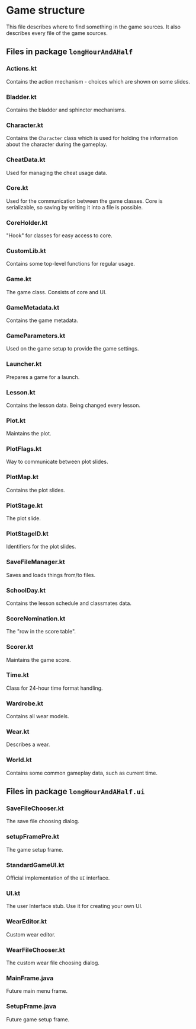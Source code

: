 # Game structure
This file describes where to find something in the game sources. 
It also describes every file of the game sources.

## Files in package `longHourAndAHalf`
### Actions.kt
Contains the action mechanism - choices which are shown on some slides.

### Bladder.kt
Contains the bladder and sphincter mechanisms.

### Character.kt
Contains the `Character` class which is used for holding the information about the character 
during the gameplay.

### CheatData.kt
Used for managing the cheat usage data.

### Core.kt
Used for the communication between the game classes.
Core is serializable, so saving by writing it into a file is possible.

### CoreHolder.kt
"Hook" for classes for easy access to core.

### CustomLib.kt
Contains some top-level functions for regular usage.

### Game.kt
The game class. Consists of core and UI.

### GameMetadata.kt
Contains the game metadata.

### GameParameters.kt
Used on the game setup to provide the game settings.

### Launcher.kt
Prepares a game for a launch.

### Lesson.kt
Contains the lesson data. Being changed every lesson.

### Plot.kt
Maintains the plot.

### PlotFlags.kt
Way to communicate between plot slides.

### PlotMap.kt
Contains the plot slides.

### PlotStage.kt
The plot slide.

### PlotStageID.kt
Identifiers for the plot slides.

### SaveFileManager.kt
Saves and loads things from/to files.

### SchoolDay.kt
Contains the lesson schedule and classmates data.

### ScoreNomination.kt
The "row in the score table".

### Scorer.kt
Maintains the game score.

### Time.kt
Class for 24-hour time format handling.

### Wardrobe.kt
Contains all wear models.

### Wear.kt
Describes a wear.

### World.kt
Contains some common gameplay data, such as current time.


## Files in package `longHourAndAHalf.ui`

### SaveFileChooser.kt
The save file choosing dialog.

### setupFramePre.kt
The game setup frame.

### StandardGameUI.kt
Official implementation of the `UI` interface.

### UI.kt
The user Interface stub. Use it for creating your own UI.

### WearEditor.kt
Custom wear editor.

### WearFileChooser.kt
The custom wear file choosing dialog.

### MainFrame.java
Future main menu frame.

### SetupFrame.java
Future game setup frame.